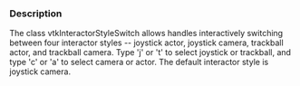 ### Description

The class vtkInteractorStyleSwitch allows handles interactively switching between four interactor styles -- joystick actor, joystick camera, trackball actor, and trackball camera. Type 'j' or 't' to select joystick or trackball, and type 'c' or 'a' to select camera or actor. The default interactor style is joystick camera.
